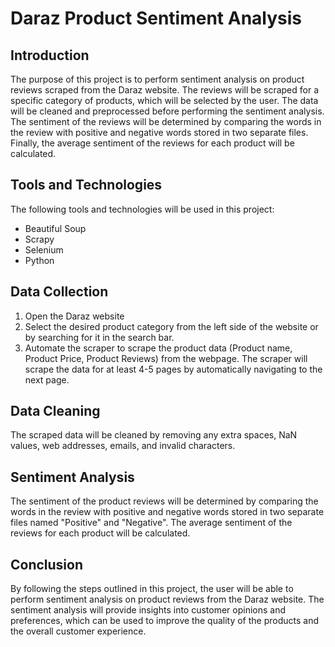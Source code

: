 # Daraz Product Sentiment Analysis

## Introduction
The purpose of this project is to perform sentiment analysis on product reviews scraped from the Daraz website. The reviews will be scraped for a specific category of products, which will be selected by the user. The data will be cleaned and preprocessed before performing the sentiment analysis. The sentiment of the reviews will be determined by comparing the words in the review with positive and negative words stored in two separate files. Finally, the average sentiment of the reviews for each product will be calculated.

## Tools and Technologies
The following tools and technologies will be used in this project:

- Beautiful Soup
- Scrapy
- Selenium
- Python

## Data Collection
1. Open the Daraz website
2. Select the desired product category from the left side of the website or by searching for it in the search bar.
3. Automate the scraper to scrape the product data (Product name, Product Price, Product Reviews) from the webpage. The scraper will scrape the data for at least 4-5 pages by automatically navigating to the next page.

## Data Cleaning
The scraped data will be cleaned by removing any extra spaces, NaN values, web addresses, emails, and invalid characters.

## Sentiment Analysis
The sentiment of the product reviews will be determined by comparing the words in the review with positive and negative words stored in two separate files named "Positive" and "Negative". The average sentiment of the reviews for each product will be calculated.

## Conclusion
By following the steps outlined in this project, the user will be able to perform sentiment analysis on product reviews from the Daraz website. The sentiment analysis will provide insights into customer opinions and preferences, which can be used to improve the quality of the products and the overall customer experience.
